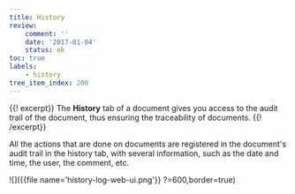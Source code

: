 ```yaml
---
title: History
review:
    comment: ''
    date: '2017-01-04'
    status: ok
toc: true
labels:
    - history
tree_item_index: 200
---
```

{{! excerpt}}
The **History** tab of a document gives you access to the audit trail of the document, thus ensuring the traceability of documents.
{{! /excerpt}}

All the actions that are done on documents are registered in the document's audit trail in the history tab, with several information, such as the date and time, the user, the comment, etc.

![]({{file name='history-log-web-ui.png'}} ?=600,border=true)

